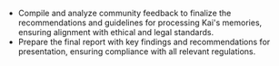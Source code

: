- Compile and analyze community feedback to finalize the recommendations and guidelines for processing Kai's memories, ensuring alignment with ethical and legal standards.
- Prepare the final report with key findings and recommendations for presentation, ensuring compliance with all relevant regulations.